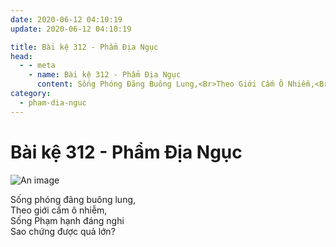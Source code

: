 ```yaml
---
date: 2020-06-12 04:10:19
update: 2020-06-12 04:10:19

title: Bài kệ 312 - Phẩm Địa Ngục
head:
  - - meta
    - name: Bài kệ 312 - Phẩm Địa Ngục
      content: Sống Phóng Đãng Buông Lung,<Br>Theo Giới Cấm Ô Nhiễm,<Br>Sống Phạm Hạnh Đáng Nghi<Br>Sao Chứng Được Quả Lớn?<Br>
category:
  - pham-dia-nguc
---
```


# Bài kệ 312 - Phẩm Địa Ngục

![An image](/img/pham-dia-nguc/pham-dia-nguc-312.jpg)

Sống phóng đãng buông lung,<br>Theo giới cấm ô nhiễm,<br>Sống Phạm hạnh đáng nghi<br>Sao chứng được quả lớn?<br>
